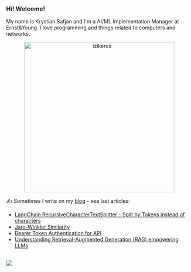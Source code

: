 ### Hi! Welcome!

<!-- INTRO -->
<p>My name is Krystian Safjan and I'm a AI/ML Implementation Manager at Ernst&Young. I love programming and things related to computers and networks.</p>

<!-- TECHNOLOGIES AND STATS -->
<center>
<!-- <p><img align="left" src="https://github-readme-stats.vercel.app/api/top-langs?username=izikeros&show_icons=true&locale=en&layout=compact" alt="izikeros" /></p> -->

<p>&nbsp;<img align="center" src="https://github-readme-stats.vercel.app/api?username=izikeros&count_private=true&show_icons=true" alt="izikeros" width="410" /></p>
</center>

<!-- MY WRITINGS -->
✍️ Sometimes I write on my [blog](http://safjan.com) - see last articles:
<!-- BLOG-POST-LIST:START -->
- [LangChain RecursiveCharacterTextSplitter - Split by Tokens instead of characters](https://www.safjan.com/langchain-recursivecharactertextsplitter-split-by-tokens-instead-of-characters/)
- [Jaro-Winkler Similarity](https://www.safjan.com/jaro-winkler-similarity/)
- [Bearer Token Authentication for API](https://www.safjan.com/bearer-token-authentication-for-api/)
- [Understanding Retrieval-Augmented Generation &lpar;RAG&rpar; empowering LLMs](https://www.safjan.com/understanding-retrieval-augmented-generation-rag-empowering-llms/)
<!-- BLOG-POST-LIST:END -->

<!-- TROPHY -->
<br />
<img src="https://github-profile-trophy.vercel.app/?username=izikeros&theme=nord&no-frame=true&margin-w=10&column=7" />
